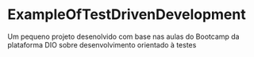 # ExampleOfTestDrivenDevelopment
Um pequeno projeto desenolvido com base nas aulas do Bootcamp da plataforma DIO sobre desenvolvimento orientado à testes 
